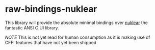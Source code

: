 # raw-bindings-nuklear

This library will provide the absolute minimal bindings over [nuklear]() the fantastic ANSI C UI library.

_NOTE_ This is not yet read for human consumption as it is making use of CFFI features that have not yet been shipped
